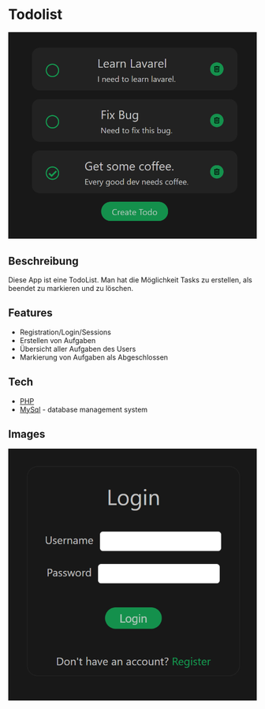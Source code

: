 # Todolist

![mainpage](https://raw.githubusercontent.com/Flashrex/php-todolist/master/assets/images/home.png)

## Beschreibung

Diese App ist eine TodoList.
Man hat die Möglichkeit Tasks zu erstellen, als beendet zu markieren und zu löschen.

## Features

- Registration/Login/Sessions
- Erstellen von Aufgaben
- Übersicht aller Aufgaben des Users
- Markierung von Aufgaben als Abgeschlossen

## Tech

- [PHP](https://www.php.net/)
- [MySql](https://www.mysql.com/) - database management system

## Images

![login](https://raw.githubusercontent.com/Flashrex/php-todolist/master/assets/images/login.png)

